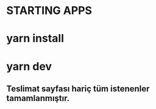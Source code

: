 # STARTING APPS

# yarn install
# yarn dev


## Teslimat sayfası hariç tüm istenenler tamamlanmıştır.
